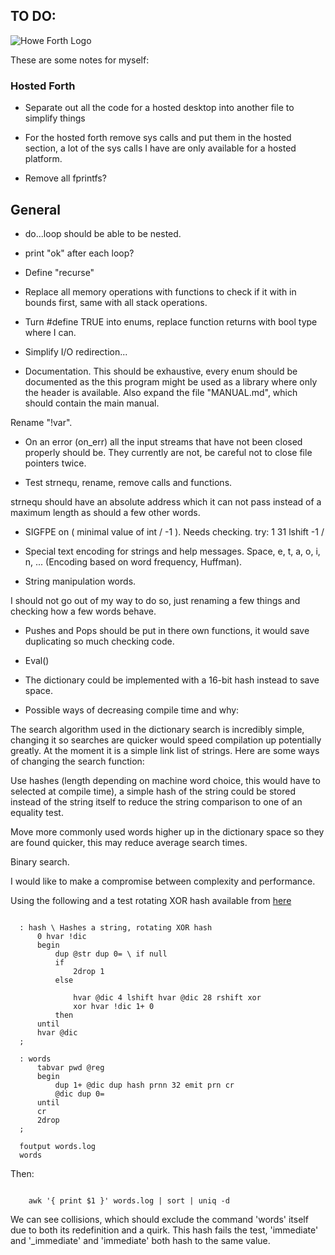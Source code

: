 ## TO DO:

![Howe Forth Logo](https://raw.github.com/howerj/c-forth/master/logo.png "By the power of HOWE FORTH!")


These are some notes for myself:

### Hosted Forth

* Separate out all the code for a hosted desktop into another file
  to simplify things

* For the hosted forth remove sys calls and put them in the hosted
  section, a lot of the sys calls I have are only available for a
  hosted platform.

* Remove all fprintfs?

## General

* do...loop should be able to be nested.

* print "ok" after each loop?

* Define "recurse"

* Replace all memory operations with functions to check if it with in bounds
first, same with all stack operations.

* Turn #define TRUE into enums, replace function returns with bool type
where I can.

* Simplify I/O redirection...

* Documentation. This should be exhaustive, every enum should be documented
as the this program might be used as a library where only the header is
available. Also expand the file "MANUAL.md", which should contain the main
manual.

Rename "\!var".

* On an error (on\_err) all the input streams that have not been closed properly
should be. They currently are not, be careful not to close file pointers twice.

* Test strnequ, rename, remove calls and functions.

strnequ should have an absolute address which it can not pass instead of a
maximum length as should a few other words.

* SIGFPE on ( minimal value of int / -1 ). Needs checking.
  try:
  1 31 lshift -1 /

* Special text encoding for strings and help messages.
  Space, e, t, a, o, i, n, ... (Encoding based on word frequency, Huffman).

* String manipulation words.

I should not go out of my way to do so, just renaming a few things and checking
how a few words behave.

* Pushes and Pops should be put in there own functions, it would save
duplicating so much checking code.

* Eval()

* The dictionary could be implemented with a 16-bit hash instead to save
space.

* Possible ways of decreasing compile time and why: 

The search algorithm used in the dictionary search is incredibly simple,
changing it so searches are quicker would speed compilation up potentially
greatly. At the moment it is a simple link list of strings. Here are
some ways of changing the search function:

Use hashes (length depending on machine word choice, this would have to
selected at compile time), a simple hash of the string could
be stored instead of the string itself to reduce the string comparison to one of
an equality test.

Move more commonly used words higher up in the dictionary space so they are
found quicker, this may reduce average search times.

Binary search.

I would like to make a compromise between complexity and performance.

Using the following and a test rotating XOR hash available from 
[here](http://eternallyconfuzzled.com/tuts/algorithms/jsw_tut_hashing.aspx)


~~~

  : hash \ Hashes a string, rotating XOR hash
      0 hvar !dic
      begin
          dup @str dup 0= \ if null
          if
              2drop 1       
          else
              
              hvar @dic 4 lshift hvar @dic 28 rshift xor
              xor hvar !dic 1+ 0
          then
      until
      hvar @dic
  ;

  : words
      tabvar pwd @reg 
      begin
          dup 1+ @dic dup hash prnn 32 emit prn cr
          @dic dup 0=   
      until
      cr
      2drop
  ;

  foutput words.log
  words

~~~

Then:

~~~

    awk '{ print $1 }' words.log | sort | uniq -d

~~~

We can see collisions, which should exclude the command 'words' itself due to
both its redefinition and a quirk. This hash fails the test, 'immediate' and
'\_immediate' and 'immediate' both hash to the same value.
